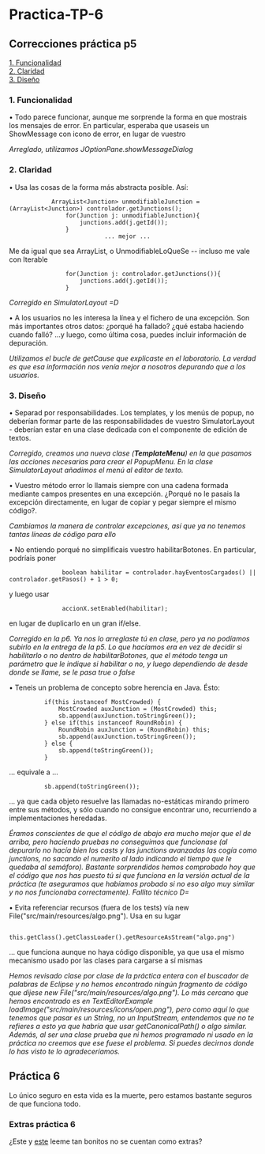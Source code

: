 # Practica-TP-6

## Correcciones práctica p5
<a href="#funcionalidad">1. Funcionalidad</a><br>
<a href="#claridad">2. Claridad</a><br>
<a href="#diseno">3. Diseño</a>

<a name="funcionalidad" id="funcionalidad"></a>
### 1. Funcionalidad

• Todo parece funcionar, aunque me sorprende la forma en que mostrais los mensajes de error. En particular,
  esperaba que usaseis un ShowMessage con icono de error, en lugar de vuestro
  
  <i>Arreglado, utilizamos JOptionPane.showMessageDialog</i>

<a name="claridad" id="claridad"></a>
### 2. Claridad
• Usa las cosas de la forma más abstracta posible. Así:

                ArrayList<Junction> unmodifiableJunction = (ArrayList<Junction>) controlador.getJunctions();
                    for(Junction j: unmodifiableJunction){
                        junctions.add(j.getId());
                    }
                               ... mejor ...
                    
  Me da igual que sea ArrayList, o UnmodifiableLoQueSe -- incluso me
vale con Iterable


                    for(Junction j: controlador.getJunctions()){
                        junctions.add(j.getId());
                    }

   
   <i>Corregido en SimulatorLayout =D</i>         

• A los usuarios no les interesa la línea y el fichero de una excepción. Son más importantes otros datos:
¿porqué ha fallado? ¿qué estaba haciendo cuando falló? ...y luego, como última cosa, puedes incluir
información de depuración.

<i> Utilizamos el bucle de getCause que explicaste en el laboratorio. La verdad es que esa información nos venía mejor a nosotros depurando que a los usuarios. </i>
  
<a name="diseno" id="diseno"></a>
### 3. Diseño

• Separad por responsabilidades. Los templates, y los menús de popup, no deberían formar parte de las
responsabilidades de vuestro SimulatorLayout - deberían estar en una clase dedicada con el componente
de edición de textos.

<i>Corregido, creamos una nueva clase (<b>TemplateMenu</b>) en la que pasamos las acciones necesarias para crear el PopupMenu.
  En la clase SimulatorLayout añadimos el menú al editor de texto.</i>

• Vuestro método error lo llamais siempre con una cadena formada mediante campos presentes en una
excepción. ¿Porqué no le pasais la excepción directamente, en lugar de copiar y pegar siempre el mismo
código?.

<i> Cambiamos la manera de controlar excepciones, así que ya no tenemos tantas líneas de código para ello </i>

• No entiendo porqué no simplificais vuestro habilitarBotones. En particular, podríais poner

                   boolean habilitar = controlador.hayEventosCargados() || controlador.getPasos() + 1 > 0;
                        
  y luego usar 
  
                   accionX.setEnabled(habilitar);
                  
  en lugar de duplicarlo en un gran if/else.

  <i>Corregido en la p6. Ya nos lo arreglaste tú en clase, pero ya no podíamos subirlo en la entrega de la p5.
  Lo que hacíamos era en vez de decidir si habilitarlo o no dentro de habilitarBotones, que el método tenga
  un parámetro que le indique si habilitar o no, y luego dependiendo de desde donde se llame, se le pasa true o false</i>


• Teneis un problema de concepto sobre herencia en Java. Ésto:

              if(this instanceof MostCrowded) {
                  MostCrowded auxJunction = (MostCrowded) this;
                  sb.append(auxJunction.toStringGreen());
              } else if(this instanceof RoundRobin) {
                  RoundRobin auxJunction = (RoundRobin) this;
                  sb.append(auxJunction.toStringGreen());
              } else {
                  sb.append(toStringGreen());
              }
              
... equivale a ...

              sb.append(toStringGreen());
              
... ya que cada objeto resuelve las llamadas no-estáticas mirando primero entre sus métodos, y sólo cuando no
consigue encontrar uno, recurriendo a implementaciones heredadas.

<i>Éramos conscientes de que el código de abajo era mucho mejor que el de arriba, pero haciendo pruebas no conseguimos
que funcionase (al depurarlo no hacía bien los casts y las junctions avanzadas las cogía como junctions, no sacando el numerito
al lado indicando el tiempo que le quedaba al semáforo). Bastante sorprendidos hemos comprobado hoy que el código que nos
has puesto tú si que funciona en la versión actual de la práctica (te aseguramos que habíamos probado si no eso algo muy
similar y no nos funcionaba correctamente). Fallito técnico D=</i>

• Evita referenciar recursos (fuera de los tests) vía new File("src/main/resources/algo.png"). Usa
en su lugar

              this.getClass().getClassLoader().getResourceAsStream("algo.png")
              
... que funciona aunque no haya código disponible, ya que usa el mismo mecanismo usado por las clases para
cargarse a sí mismas  

<i>Hemos revisado clase por clase de la práctica entera con el buscador de palabras de Eclipse y no hemos encontrado 
ningún fragmento de código que dijese new File("src/main/resources/algo.png"). Lo más cercano que hemos encontrado es en TextEditorExample loadImage("src/main/resources/icons/open.png"), pero como aquí lo que tenemos que pasar es un String, no
un InputStream, entendemos que no te refieres a esto ya que habría que usar getCanonicalPath() o algo similar. Además, al 
ser una clase prueba que ni hemos programado ni usado en la práctica no creemos que ese fuese el problema. Si puedes decirnos
donde lo has visto te lo agradeceríamos.
</i>

## Práctica 6
Lo único seguro en esta vida es la muerte, pero estamos bastante seguros de que funciona todo.
### Extras práctica 6
¿Este y <a target="_blank" href="https://github.com/lauracastilla/Practica-TP-5/blob/master/LEEME.md">este</a> leeme tan bonitos no se cuentan como extras?
